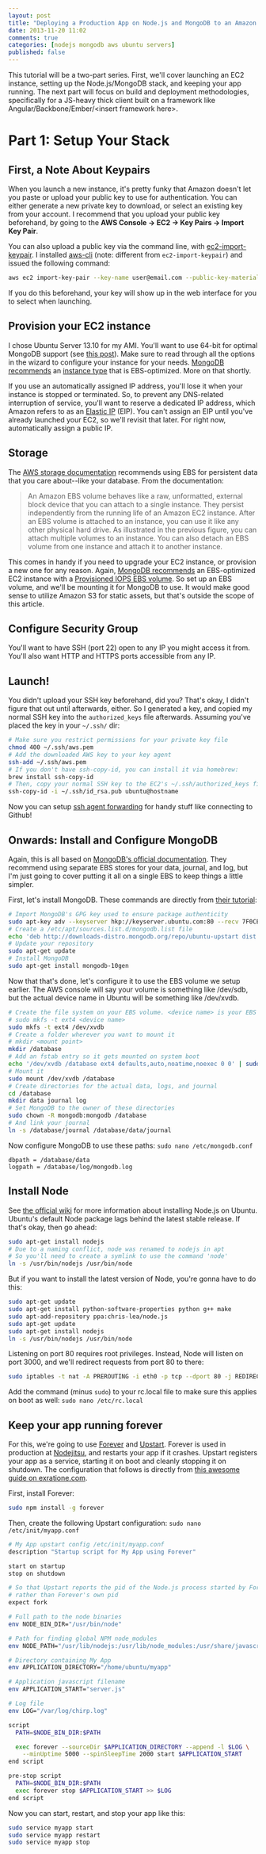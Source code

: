 ```yaml
---
layout: post
title: "Deploying a Production App on Node.js and MongoDB to an Amazon EC2 Instance on Ubuntu"
date: 2013-11-20 11:02
comments: true
categories: [nodejs mongodb aws ubuntu servers]
published: false
---
```


This tutorial will be a two-part series. First, we'll cover launching an EC2 instance, setting up the Node.js/MongoDB stack, and keeping your app running. The next part will focus on build and deployment methodologies, specifically for a JS-heavy thick client built on a framework like Angular/Backbone/Ember/\<insert framework here\>.

# Part 1: Setup Your Stack

## First, a Note About Keypairs
When you launch a new instance, it's pretty funky that Amazon doesn't let you paste or upload your public key to use for authentication. You can either generate a new private key to download, or select an existing key from your account. I recommend that you upload your public key beforehand, by going to the __AWS Console -> EC2 -> Key Pairs -> Import Key Pair__.

You can also upload a public key via the command line, with [ec2-import-keypair](http://docs.aws.amazon.com/AWSEC2/latest/CommandLineReference/ApiReference-cmd-ImportKeyPair.html). I installed [aws-cli](https://github.com/aws/aws-cli) (note: different from `ec2-import-keypair`) and issued the following command:

```bash
aws ec2 import-key-pair --key-name user@email.com --public-key-material file://~/.ssh/id_rsa.pub
```

If you do this beforehand, your key will show up in the web interface for you to select when launching.

## Provision your EC2 instance
I chose Ubuntu Server 13.10 for my AMI. You'll want to use 64-bit for optimal MongoDB support (see [this post](http://blog.mongodb.org/post/137788967/32-bit-limitations)). Make sure to read through all the options in the wizard to configure your instance for your needs. [MongoDB recommends](http://docs.mongodb.org/ecosystem/platforms/amazon-ec2/) an [instance type](https://aws.amazon.com/ec2/instance-types/) that is EBS-optimized. More on that shortly.

If you use an automatically assigned IP address, you'll lose it when your instance is stopped or terminated. So, to prevent any DNS-related interruption of service, you'll want to reserve a dedicated IP address, which Amazon refers to as an [Elastic IP](http://docs.aws.amazon.com/AWSEC2/latest/UserGuide/elastic-ip-addresses-eip.html) (EIP). You can't assign an EIP until you've already launched your EC2, so we'll revisit that later. For right now, automatically assign a public IP.

## Storage
The [AWS storage documentation](http://docs.aws.amazon.com/AWSEC2/latest/UserGuide/Storage.html) recommends using EBS for persistent data that you care about--like your database. From the documentation:

> An Amazon EBS volume behaves like a raw, unformatted, external block device that you can attach to a single instance. They persist independently from the running life of an Amazon EC2 instance. After an EBS volume is attached to an instance, you can use it like any other physical hard drive. As illustrated in the previous figure, you can attach multiple volumes to an instance. You can also detach an EBS volume from one instance and attach it to another instance.

This comes in handy if you need to upgrade your EC2 instance, or provision a new one for any reason. Again, [MongoDB recommends](http://docs.mongodb.org/ecosystem/platforms/amazon-ec2/) an EBS-optimized EC2 instance with a [Provisioned IOPS EBS volume](http://docs.aws.amazon.com/AWSEC2/latest/UserGuide/EBSVolumeTypes.html#EBSVolumeTypes_piops). So set up an EBS volume, and we'll be mounting it for MongoDB to use. It would make good sense to utilize Amazon S3 for static assets, but that's outside the scope of this article.

## Configure Security Group
You'll want to have SSH (port 22) open to any IP you might access it from. You'll also want HTTP and HTTPS ports accessible from any IP.

## Launch!

You didn't upload your SSH key beforehand, did you? That's okay, I didn't figure that out until afterwards, either. So I generated a key, and copied my normal SSH key into the `authorized_keys` file afterwards. Assuming you've placed the key in your `~/.ssh/` dir:

```bash
# Make sure you restrict permissions for your private key file
chmod 400 ~/.ssh/aws.pem
# Add the downloaded AWS key to your key agent
ssh-add ~/.ssh/aws.pem
# If you don't have ssh-copy-id, you can install it via homebrew:
brew install ssh-copy-id
# Then, copy your normal SSH key to the EC2's ~/.ssh/authorized_keys file
ssh-copy-id -i ~/.ssh/id_rsa.pub ubuntu@hostname
```

Now you can setup [ssh agent forwarding](https://help.github.com/articles/using-ssh-agent-forwarding) for handy stuff like connecting to Github!

## Onwards: Install and Configure MongoDB
Again, this is all based on [MongoDB's official documentation](http://docs.mongodb.org/ecosystem/platforms/amazon-ec2/#deploy-mongodb-ec2). They recommend using separate EBS stores for your data, journal, and log, but I'm just going to cover putting it all on a single EBS to keep things a little simpler.

First, let's install MongoDB. These commands are directly from [their tutorial](http://docs.mongodb.org/manual/tutorial/install-mongodb-on-ubuntu/):

```bash
# Import MongoDB's GPG key used to ensure package authenticity
sudo apt-key adv --keyserver hkp://keyserver.ubuntu.com:80 --recv 7F0CEB10
# Create a /etc/apt/sources.list.d/mongodb.list file
echo 'deb http://downloads-distro.mongodb.org/repo/ubuntu-upstart dist 10gen' | sudo tee /etc/apt/sources.list.d/mongodb.list
# Update your repository
sudo apt-get update
# Install MongoDB
sudo apt-get install mongodb-10gen
```

Now that that's done, let's configure it to use the EBS volume we setup earlier. The AWS console will say your volume is something like /dev/sdb, but the actual device name in Ubuntu will be something like /dev/xvdb.

```bash
# Create the file system on your EBS volume. <device name> is your EBS path
# sudo mkfs -t ext4 <device name>
sudo mkfs -t ext4 /dev/xvdb
# Create a folder wherever you want to mount it
# mkdir <mount point>
mkdir /database
# Add an fstab entry so it gets mounted on system boot
echo '/dev/xvdb /database ext4 defaults,auto,noatime,noexec 0 0' | sudo tee -a /etc/fstab
# Mount it
sudo mount /dev/xvdb /database
# Create directories for the actual data, logs, and journal
cd /database
mkdir data journal log
# Set MongoDB to the owner of these directories
sudo chown -R mongodb:mongodb /database
# And link your journal
ln -s /database/journal /database/data/journal
```

Now configure MongoDB to use these paths: `sudo nano /etc/mongodb.conf`


```
dbpath = /database/data
logpath = /database/log/mongodb.log
```

## Install Node
See [the official wiki](https://github.com/joyent/node/wiki/Installing-Node.js-via-package-manager#ubuntu-mint-elementary-os) for more information about installing Node.js on Ubuntu. Ubuntu's default Node package lags behind the latest stable release. If that's okay, then go ahead:

```bash
sudo apt-get install nodejs
# Due to a naming conflict, node was renamed to nodejs in apt
# So you'll need to create a symlink to use the command 'node'
ln -s /usr/bin/nodejs /usr/bin/node
```

But if you want to install the latest version of Node, you're gonna have to do this:

```bash
sudo apt-get update
sudo apt-get install python-software-properties python g++ make
sudo apt-add-repository ppa:chris-lea/node.js
sudo apt-get update
sudo apt-get install nodejs
ln -s /usr/bin/nodejs /usr/bin/node
```

Listening on port 80 requires root privileges. Instead, Node will listen on port 3000, and we'll redirect requests from port 80 to there:

```bash
sudo iptables -t nat -A PREROUTING -i eth0 -p tcp --dport 80 -j REDIRECT --to-port 3000
```

Add the command (minus `sudo`) to your rc.local file to make sure this applies on boot as well: `sudo nano /etc/rc.local`

## Keep your app running forever
For this, we're going to use [Forever](https://github.com/nodejitsu/forever) and [Upstart](http://upstart.ubuntu.com/). Forever is used in production at [Nodejitsu](https://www.nodejitsu.com/), and restarts your app if it crashes. Upstart registers your app as a service, starting it on boot and cleanly stopping it on shutdown. The configuration that follows is directly from [this awesome guide on exratione.com](https://www.exratione.com/2013/02/nodejs-and-forever-as-a-service-simple-upstart-and-init-scripts-for-ubuntu/).

First, install Forever:

```bash
sudo npm install -g forever
```

Then, create the following Upstart configuration: `sudo nano /etc/init/myapp.conf`

```bash
# My App upstart config /etc/init/myapp.conf
description "Startup script for My App using Forever"

start on startup
stop on shutdown

# So that Upstart reports the pid of the Node.js process started by Forever
# rather than Forever's own pid
expect fork

# Full path to the node binaries
env NODE_BIN_DIR="/usr/bin/node"

# Path for finding global NPM node_modules
env NODE_PATH="/usr/lib/nodejs:/usr/lib/node_modules:/usr/share/javascript"

# Directory containing My App
env APPLICATION_DIRECTORY="/home/ubuntu/myapp"

# Application javascript filename
env APPLICATION_START="server.js"

# Log file
env LOG="/var/log/chirp.log"

script
  PATH=$NODE_BIN_DIR:$PATH

  exec forever --sourceDir $APPLICATION_DIRECTORY --append -l $LOG \
    --minUptime 5000 --spinSleepTime 2000 start $APPLICATION_START
end script

pre-stop script
  PATH=$NODE_BIN_DIR:$PATH
  exec forever stop $APPLICATION_START >> $LOG
end script

```

Now you can start, restart, and stop your app like this:

```bash
sudo service myapp start
sudo service myapp restart
sudo service myapp stop
```
